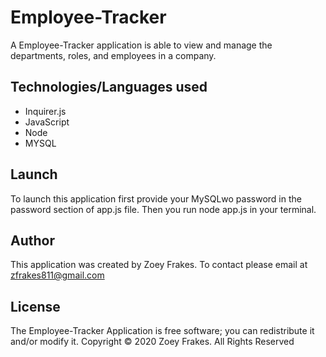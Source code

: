 # Employee-Tracker
A Employee-Tracker application is able to view and manage the departments, roles, and employees in a company.



## Technologies/Languages used
* Inquirer.js
* JavaScript
* Node
* MYSQL
 
## Launch
To launch this application first provide your MySQLwo password in the password section of app.js file. Then you run node app.js in your terminal.

## Author
This application was created by Zoey Frakes. To contact please email at zfrakes811@gmail.com

## License
The Employee-Tracker Application is free software; you can redistribute it and/or modify it. Copyright © 2020 Zoey Frakes. All Rights Reserved